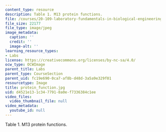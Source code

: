 ```yaml
---
content_type: resource
description: Table 1. M13 protein functions.
file: /courses/20-109-laboratory-fundamentals-in-biological-engineering-fall-2007/d4521e131c3477918a0ef7336384c1ee_protein_function.jpg
file_size: 22177
file_type: image/jpeg
image_metadata:
  caption: ''
  credit: ''
  image-alt: ''
learning_resource_types:
- Labs
license: https://creativecommons.org/licenses/by-nc-sa/4.0/
ocw_type: OCWImage
parent_title: Labs
parent_type: CourseSection
parent_uid: fc19e690-0ca7-af8b-d48d-3a5a9e329f01
resourcetype: Image
title: protein_function.jpg
uid: d4521e13-1c34-7791-8a0e-f7336384c1ee
video_files:
  video_thumbnail_file: null
video_metadata:
  youtube_id: null
---
```

Table 1. M13 protein functions.
